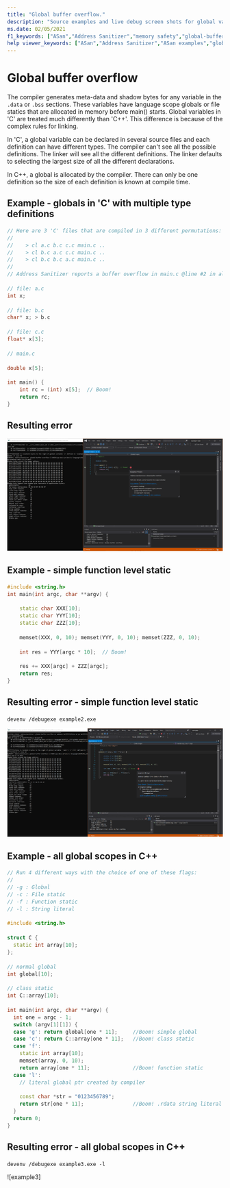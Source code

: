 ```yaml
---
title: "Global buffer overflow."
description: "Source examples and live debug screen shots for global variable overflow errors."
ms.date: 02/05/2021
f1_keywords: ["ASan","Address Sanitizer","memory safety","global-buffer-overflow", "ASan examples"]
help viewer_keywords: ["ASan","Address Sanitizer","ASan examples","global-buffer-overflow"]
---
```


# Global buffer overflow

The compiler generates meta-data and shadow bytes for any variable in the `.data` or `.bss` sections. These variables have language scope globals or file statics that are allocated in memory before main() starts. Global variables in 'C' are treated much differently than 'C++'. This difference is because of the complex rules for linking.  

In 'C', a global variable can be declared in several source files and each definition can have different types.  The compiler can't see all the possible definitions. The linker will see all the different definitions. The linker defaults to selecting the largest size of all the different declarations.

In C++, a global is allocated by the compiler. There can only be one definition so the size of each definition is known at compile time.

## Example - globals in 'C' with multiple type definitions

```cpp
// Here are 3 'C' files that are compiled in 3 different permutations:
// 
//    > cl a.c b.c c.c main.c ..
//    > cl b.c a.c c.c main.c ..
//    > cl b.c b.c a.c main.c ..
//
// Address Sanitizer reports a buffer overflow in main.c @line #2 in all cases.
  
// file: a.c 
int x;

// file: b.c  
char* x; > b.c

// file: c.c
float* x[3];

// main.c

double x[5];
 
int main() { 
    int rc = (int) x[5];  // Boom!
    return rc; 
}
```

## Resulting error

![example1](SRC_CODE/global-overflow/example1.PNG)

## Example - simple function level static

```cpp
#include <string.h>
int main(int argc, char **argv) {

    static char XXX[10];
    static char YYY[10];
    static char ZZZ[10];

    memset(XXX, 0, 10); memset(YYY, 0, 10); memset(ZZZ, 0, 10);

    int res = YYY[argc * 10];  // Boom!

    res += XXX[argc] + ZZZ[argc];
    return res;
}
```

## Resulting error - simple function level static

`devenv /debugexe example2.exe`

![example2](SRC_CODE/global-overflow/example2.PNG)

## Example - all global scopes in C++

```cpp
// Run 4 different ways with the choice of one of these flags:
//
// -g : Global
// -c : File static
// -f : Function static
// -l : String literal

#include <string.h>

struct C {
  static int array[10];
};

// normal global
int global[10];

// class static
int C::array[10];

int main(int argc, char **argv) {
  int one = argc - 1;
  switch (argv[1][1]) {
  case 'g': return global[one * 11];     //Boom! simple global
  case 'c': return C::array[one * 11];   //Boom! class static
  case 'f':
    static int array[10];
    memset(array, 0, 10);
    return array[one * 11];              //Boom! function static
  case 'l':
    // literal global ptr created by compiler

    const char *str = "0123456789";
    return str[one * 11];                //Boom! .rdata string literal allocated by compiler
  }
  return 0;
}
```

## Resulting error - all global scopes in C++

`devenv /debugexe example3.exe -l`

![example3]
